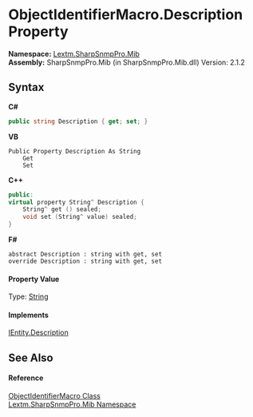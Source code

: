 # ObjectIdentifierMacro.Description Property 
 

**Namespace:**&nbsp;<a href="N_Lextm_SharpSnmpPro_Mib">Lextm.SharpSnmpPro.Mib</a><br />**Assembly:**&nbsp;SharpSnmpPro.Mib (in SharpSnmpPro.Mib.dll) Version: 2.1.2

## Syntax

**C#**<br />
``` C#
public string Description { get; set; }
```

**VB**<br />
``` VB
Public Property Description As String
	Get
	Set
```

**C++**<br />
``` C++
public:
virtual property String^ Description {
	String^ get () sealed;
	void set (String^ value) sealed;
}
```

**F#**<br />
``` F#
abstract Description : string with get, set
override Description : string with get, set
```


#### Property Value
Type: <a href="https://docs.microsoft.com/dotnet/api/system.string" target="_blank" rel="noopener noreferrer">String</a>

#### Implements
<a href="P_Lextm_SharpSnmpPro_Mib_IEntity_Description">IEntity.Description</a><br />

## See Also


#### Reference
<a href="T_Lextm_SharpSnmpPro_Mib_ObjectIdentifierMacro">ObjectIdentifierMacro Class</a><br /><a href="N_Lextm_SharpSnmpPro_Mib">Lextm.SharpSnmpPro.Mib Namespace</a><br />